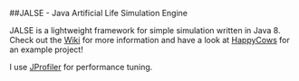 ##JALSE - Java Artificial Life Simulation Engine

JALSE is a lightweight framework for simple simulation written in Java 8. Check out the [Wiki](https://github.com/Ellzord/JALSE/wiki) for more information and have a look at [HappyCows](https://github.com/Ellzord/JALSE-HappyCows) for an example project!

I use [JProfiler](http://www.ej-technologies.com/products/jprofiler/overview.html) for performance tuning.
